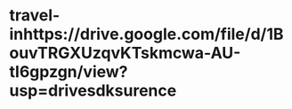 # travel-inhttps://drive.google.com/file/d/1BouvTRGXUzqvKTskmcwa-AU-tI6gpzgn/view?usp=drivesdksurence
